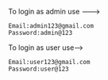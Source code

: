 To login as admin use --->

    Email:admin123@gmail.com
    Password:admin@123

    
To login as user use-->

    Email:user123@gmail.com
    Password:user@123
